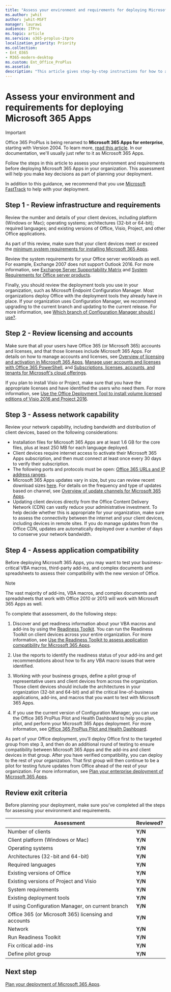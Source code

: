 ```yaml
---
title: "Assess your environment and requirements for deploying Microsoft 365 Apps"
ms.author: jwhit
author: jwhit-MSFT
manager: laurawi
audience: ITPro
ms.topic: article
ms.service: o365-proplus-itpro
localization_priority: Priority
ms.collection: 
- Ent_O365
- M365-modern-desktop
ms.custom: Ent_Office_ProPlus
ms.assetid:
description: "This article gives step-by-step instructions for how to assess your environment and requirements before deploying Microsoft 365 Apps.  The article is intended for administrators in enterprise environments working with hundreds or thousands of computers."
---
```


# Assess your environment and requirements for deploying Microsoft 365 Apps

> [!IMPORTANT]
> Office 365 ProPlus is being renamed to **Microsoft 365 Apps for enterprise**, starting with Version 2004. To learn more, [read this article](name-change.md). In our documentation, we'll usually just refer to it as Microsoft 365 Apps.

Follow the steps in this article to assess your environment and requirements before deploying Microsoft 365 Apps in your organization. This assessment will help you make key decisions as part of planning your deployment. 

In addition to this guidance, we recommend that you use [Microsoft FastTrack](https://fasttrack.microsoft.com/office) to help with your deployment.

## Step 1 - Review infrastructure and requirements

Review the number and details of your client devices, including platform (Windows or Mac); operating systems; architectures (32-bit or 64-bit); required languages; and existing versions of Office, Visio, Project, and other Office applications. 

As part of this review, make sure that your client devices meet or exceed the [minimum system requirements for installing Microsoft 365 Apps](https://products.office.com/office-resources).

Review the system requirements for your Office server workloads as well. For example, Exchange 2007 does not support Outlook 2016. For more information, see [Exchange Server Supportability Matrix](https://docs.microsoft.com/exchange/plan-and-deploy/supportability-matrix) and [System Requirements for Office server products](https://products.office.com/office-resources).

Finally, you should review the deployment tools you use in your organization, such as Microsoft Endpoint Configuration Manager. Most organizations deploy Office with the deployment tools they already have in place. If your organization uses Configuration Manager, we recommend upgrading to the current branch and updating to the current release. For more information, see [Which branch of Configuration Manager should I use?](https://docs.microsoft.com/mem/configmgr/core/understand/which-branch-should-i-use).

## Step 2 - Review licensing and accounts

Make sure that all your users have Office 365 (or Microsoft 365) accounts and licenses, and that those licenses include Microsoft 365 Apps. For details on how to manage accounts and licenses, see [Overview of licensing and activation in Microsoft 365 Apps](overview-licensing-activation-microsoft-365-apps.md), [Manage user accounts and licenses with Office 365 PowerShell](https://docs.microsoft.com/office365/enterprise/powershell/manage-user-accounts-and-licenses-with-office-365-powershell), and [Subscriptions, licenses, accounts, and tenants for Microsoft's cloud offerings](https://docs.microsoft.com/office365/enterprise/subscriptions-licenses-accounts-and-tenants-for-microsoft-cloud-offerings).

If you plan to install Visio or Project, make sure that you have the appropriate licenses and have identified the users who need them. For more information, see [Use the Office Deployment Tool to install volume licensed editions of Visio 2016 and Project 2016](use-the-office-deployment-tool-to-install-volume-licensed-editions-of-visio-2016.md).

## Step 3 - Assess network capability

Review your network capability, including bandwidth and distribution of client devices, based on the following considerations:

- Installation files for Microsoft 365 Apps are at least 1.6 GB for the core files, plus at least 250 MB for each language deployed. 
- Client devices require internet access to activate their Microsoft 365 Apps subscription, and then must connect at least once every 30 days to verify their subscription. 
- The following ports and protocols must be open: [Office 365 URLs and IP address ranges](https://docs.microsoft.com/office365/enterprise/urls-and-ip-address-ranges).
- Microsoft 365 Apps updates vary in size, but you can review recent download sizes [here](https://docs.microsoft.com/officeupdates/download-sizes-microsoft365-apps-updates). For details on the frequency and type of updates based on channel, see [Overview of update channels for Microsoft 365 Apps](overview-update-channels.md).  
- Updating client devices directly from the Office Content Delivery Network (CDN) can vastly reduce your administrative investment. To help decide whether this is appropriate for your organization, make sure to assess the connectivity between the internet and your client devices, including devices in remote sites. If you do manage updates from the Office CDN, updates are automatically deployed over a number of days to conserve your network bandwidth. 
 
## Step 4 - Assess application compatibility

Before deploying Microsoft 365 Apps, you may want to test your business-critical VBA macros, third-party add-ins, and complex documents and spreadsheets to assess their compatibility with the new version of Office.  

> [!NOTE]
> The vast majority of add-ins, VBA macros, and complex documents and spreadsheets that work with Office 2010 or 2013 will work with Microsoft 365 Apps as well. 

To complete that assessment, do the following steps:

1. Discover and get readiness information about your VBA macros and add-ins by using the [Readiness Toolkit](https://go.microsoft.com/fwlink/p/?linkid=859119). You can run the Readiness Toolkit on client devices across your entire organization. For more information, see [Use the Readiness Toolkit to assess application compatibility for Microsoft 365 Apps](readiness-toolkit-application-compatibility-microsoft-365-apps.md). 
 
2. Use the reports to identify the readiness status of your add-ins and get recommendations about how to fix any VBA macro issues that were identified.

3. Working with your business groups, define a pilot group of representative users and client devices from across the organization. Those client devices should include the architectures in your organization (32-bit and 64-bit) and all the critical line-of-business applications, add-ins, and macros that you want to test with Microsoft 365 Apps. 

4. If you use the current version of Configuration Manager, you can use the Office 365 ProPlus Pilot and Health Dashboard to help you plan, pilot, and perform your Microsoft 365 Apps deployment. For more information, see [Office 365 ProPlus Pilot and Health Dashboard](https://docs.microsoft.com/mem/configmgr/sum/deploy-use/office-365-dashboard#bkmk_pilot).

As part of your Office deployment, you'll deploy Office first to the targeted group from step 3, and then do an additional round of testing to ensure compatibility between Microsoft 365 Apps and the add-ins and client devices in that group. After you have verified compatibility, you can deploy to the rest of your organization. That first group will then continue to be a pilot for testing future updates from Office ahead of the rest of your organization. For more information, see [Plan your enterprise deployment of Microsoft 365 Apps](plan-microsoft-365-apps.md).  

## Review exit criteria 

Before planning your deployment, make sure you've completed all the steps for assessing your environment and requirements.

|Assessment         |Reviewed?            |
|-------------------|------------------|
|Number of clients                                |**Y/N**|
|Client platform (Windows or Mac)                 |**Y/N**|
|Operating systems                                |**Y/N**|
|Architectures (32-bit and 64-bit)                |**Y/N**|
|Required languages                                 |**Y/N**|
|Existing versions of Office                        |**Y/N**|
|Existing versions of Project and Visio              |**Y/N**|
|System requirements                              |**Y/N**|
|Existing deployment tools                          |**Y/N**|
|If using Configuration Manager, on current branch  |**Y/N**|
|Office 365 (or Microsoft 365) licensing and accounts                |**Y/N**|
|Network                                          |**Y/N**|
|Run Readiness Toolkit                        |**Y/N**|
|Fix critical add-ins                        |**Y/N**|
|Define pilot group                        |**Y/N**|


## Next step

[Plan your deployment of Microsoft 365 Apps](plan-microsoft-365-apps.md). 
